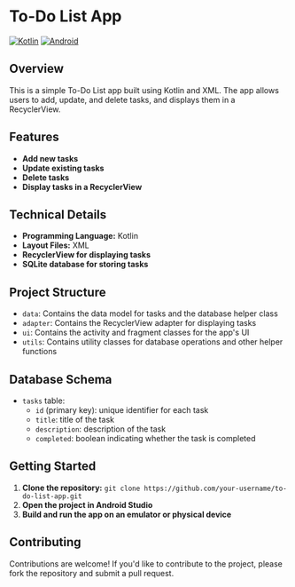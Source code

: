 **To-Do List App**
================

[![Kotlin](https://img.shields.io/badge/kotlin-1.5.31-blue.svg)](https://kotlinlang.org/)
[![Android](https://img.shields.io/badge/android-11.0-green.svg)](https://www.android.com/)

**Overview**
------------

This is a simple To-Do List app built using Kotlin and XML. The app allows users to add, update, and delete tasks, and displays them in a RecyclerView.

**Features**
------------

*   **Add new tasks**
*   **Update existing tasks**
*   **Delete tasks**
*   **Display tasks in a RecyclerView**

**Technical Details**
--------------------

*   **Programming Language:** Kotlin
*   **Layout Files:** XML
*   **RecyclerView for displaying tasks**
*   **SQLite database for storing tasks**

**Project Structure**
---------------------

*   `data`: Contains the data model for tasks and the database helper class
*   `adapter`: Contains the RecyclerView adapter for displaying tasks
*   `ui`: Contains the activity and fragment classes for the app's UI
*   `utils`: Contains utility classes for database operations and other helper functions

**Database Schema**
-------------------

*   `tasks` table:
    *   `id` (primary key): unique identifier for each task
    *   `title`: title of the task
    *   `description`: description of the task
    *   `completed`: boolean indicating whether the task is completed

**Getting Started**
-------------------

1.  **Clone the repository:** `git clone https://github.com/your-username/to-do-list-app.git`
2.  **Open the project in Android Studio**
3.  **Build and run the app on an emulator or physical device**

**Contributing**
---------------

Contributions are welcome! If you'd like to contribute to the project, please fork the repository and submit a pull request.
